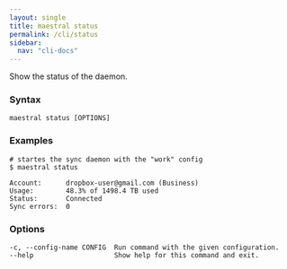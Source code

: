 ```yaml
---
layout: single
title: maestral status
permalink: /cli/status
sidebar:
  nav: "cli-docs"
---
```


Show the status of the daemon.

### Syntax

```
maestral status [OPTIONS]
```

### Examples

```shell
# startes the sync daemon with the "work" config
$ maestral status

Account:      dropbox-user@gmail.com (Business)
Usage:        48.3% of 1498.4 TB used
Status:       Connected
Sync errors:  0

```

### Options

```
-c, --config-name CONFIG  Run command with the given configuration.
--help                    Show help for this command and exit.
```
